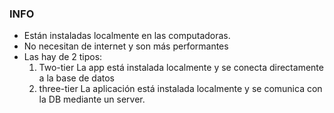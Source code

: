 ### INFO

- Están instaladas localmente en las computadoras.
- No necesitan de internet y son más performantes
- Las hay de 2 tipos:
  1) Two-tier
     La app está instalada localmente y se conecta directamente a la base de datos
  3) three-tier
     La aplicación está instalada localmente y se comunica con la DB mediante un server.
